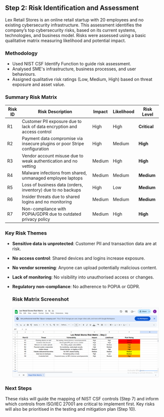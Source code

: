 ## Step 2: Risk Identification and Assessment

Lex Retail Stores is an online retail startup with 20 employees and no existing cybersecurity infrastructure. This assessment identifies the company’s top cybersecurity risks, based on its current systems, technologies, and business model. Risks were assessed using a basic qualitative matrix measuring likelihood and potential impact.

### Methodology

- Used NIST CSF Identify Function to guide risk assessment.
- Analysed SME's infrastructure, business processes, and user behaviours.
- Assigned qualitative risk ratings (Low, Medium, High) based on threat exposure and asset value.

### Summary Risk Matrix

| Risk ID | Risk Description | Impact | Likelihood | Risk Level |
|--------|------------------|--------|------------|------------|
| R1 | Customer PII exposure due to lack of data encryption and access control | High | High | **Critical** |
| R2 | Payment data compromise via insecure plugins or poor Stripe configuration | High | Medium | **High** |
| R3 | Vendor account misuse due to weak authentication and no vetting | Medium | High | **High** |
| R4 | Malware infections from shared, unmanaged employee laptops | Medium | Medium | **Medium** |
| R5 | Loss of business data (orders, inventory) due to no backups | High | Low | **Medium** |
| R6 | Insider threats due to shared logins and no monitoring | Medium | Medium | **Medium** |
| R7 | Non-compliance with POPIA/GDPR due to outdated privacy policy | Medium | High | **High** |

### Key Risk Themes

- **Sensitive data is unprotected**: Customer PII and transaction data are at risk.
- **No access control**: Shared devices and logins increase exposure.
- **No vendor screening**: Anyone can upload potentially malicious content.
- **Lack of monitoring**: No visibility into unauthorised access or changes.
- **Regulatory non-compliance**: No adherence to POPIA or GDPR.

  ### Risk Matrix Screenshot
  ![Step 2 Risk Matrix](./Step2_RiskMatrix_LexRetail.png)

### Next Steps

These risks will guide the mapping of NIST CSF controls (Step 7) and inform which controls from ISO/IEC 27001 are critical to implement first. Key risks will also be prioritised in the testing and mitigation plan (Step 10).
